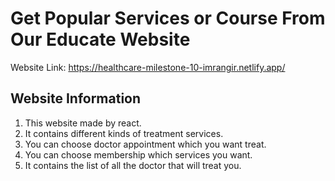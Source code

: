 # Get Popular Services or Course From Our Educate Website 

Website Link: https://healthcare-milestone-10-imrangir.netlify.app/

## Website Information
1. This website made by react.
2. It contains different kinds of treatment services.
3. You can choose doctor appointment which you want treat.
4. You can choose membership which services you want.
5. It contains the list of all the doctor that will treat you.
